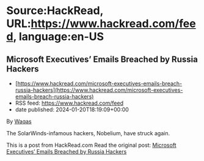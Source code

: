 # Source:HackRead, URL:https://www.hackread.com/feed, language:en-US

## Microsoft Executives’ Emails Breached by Russia Hackers
 - [https://www.hackread.com/microsoft-executives-emails-breach-russia-hackers](https://www.hackread.com/microsoft-executives-emails-breach-russia-hackers)
 - RSS feed: https://www.hackread.com/feed
 - date published: 2024-01-20T18:19:09+00:00

<p>By <a href="https://www.hackread.com/author/hackread/" rel="nofollow">Waqas</a></p>
<p>The SolarWinds-infamous hackers, Nobelium, have struck again.</p>
<p>This is a post from HackRead.com Read the original post: <a href="https://www.hackread.com/microsoft-executives-emails-breach-russia-hackers/" rel="nofollow">Microsoft Executives&#8217; Emails Breached by Russia Hackers</a></p>

